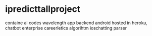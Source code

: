 # ipredicttallproject
containe al codes 
wavelength app backend android hosted in heroku,
chatbot
enterprise careerletics algorihtm
ioschatting
parser
